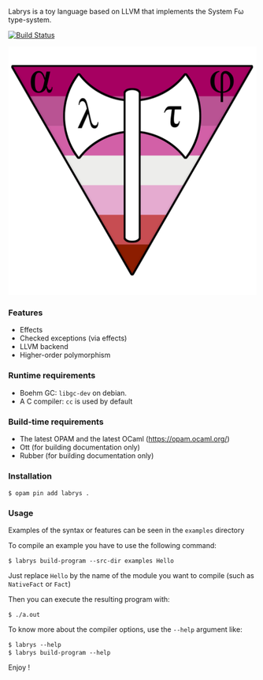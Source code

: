Labrys is a toy language based on LLVM that implements the System Fω type-system.

[![Build Status](https://travis-ci.org/kit-ty-kate/labrys.png?branch=master)](https://travis-ci.org/kit-ty-kate/labrys)

![Labrys logo](doc/logo.png)

### Features

* Effects
* Checked exceptions (via effects)
* LLVM backend
* Higher-order polymorphism

### Runtime requirements

* Boehm GC: `libgc-dev` on debian.
* A C compiler: `cc` is used by default

### Build-time requirements

* The latest OPAM and the latest OCaml (https://opam.ocaml.org/)
* Ott (for building documentation only)
* Rubber (for building documentation only)

### Installation

```
$ opam pin add labrys .
```

### Usage

Examples of the syntax or features can be seen in the `examples` directory

To compile an example you have to use the following command:

```
$ labrys build-program --src-dir examples Hello
```

Just replace `Hello` by the name of the module you want to compile (such as `NativeFact` or `Fact`)

Then you can execute the resulting program with:

```
$ ./a.out
```

To know more about the compiler options, use the `--help` argument like:

```
$ labrys --help
$ labrys build-program --help
```


Enjoy !
